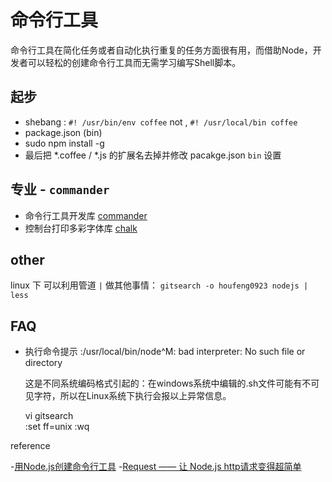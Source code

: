 命令行工具
====
命令行工具在简化任务或者自动化执行重复的任务方面很有用，而借助Node，开发者可以轻松的创建命令行工具而无需学习编写Shell脚本。

起步
----

 - shebang : `#! /usr/bin/env coffee` not , `#! /usr/local/bin coffee`
 - package.json (bin)
 - sudo npm install -g
 - 最后把 *.coffee / *.js 的扩展名去掉并修改 pacakge.json `bin` 设置


专业 - `commander`
----

 - 命令行工具开发库 [commander](https://github.com/visionmedia/commander.js)
 - 控制台打印多彩字体库 [chalk](https://github.com/sindresorhus/chalk)


other
----

  linux 下 可以利用管道 `|` 做其他事情： `gitsearch -o houfeng0923 nodejs | less `



FAQ
---

 - 执行命令提示 :/usr/local/bin/node^M: bad interpreter: No such file or directory

 	这是不同系统编码格式引起的：在windows系统中编辑的.sh文件可能有不可见字符，所以在Linux系统下执行会报以上异常信息。 

    vi gitsearch  
    :set ff=unix
    :wq
 

reference

 -[用Node.js创建命令行工具](http://www.html-js.com/article/2087)
 -[Request —— 让 Node.js http请求变得超简单](http://blog.segmentfault.com/younglaker/1190000000385867)